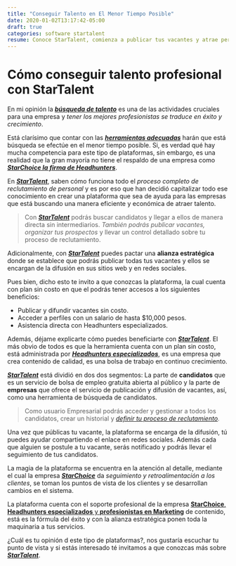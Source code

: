 ```yaml
---
title: "Conseguir Talento en El Menor Tiempo Posible"
date: 2020-01-02T13:17:42-05:00
draft: true
categories: software startalent
resume: Conoce StarTalent, comienza a publicar tus vacantes y atrae perfiles profesionales para tu empresa.
---
```


Cómo conseguir talento profesional con StarTalent
=================================================

En mi opinión la [***búsqueda de talento***](http://bit.ly/2gnUBiX) es una de las actividades cruciales para una empresa y *tener los mejores profesionistas se traduce en éxito y crecimiento*.

Está clarísimo que contar con las [***herramientas adecuadas***](http://bit.ly/2gnUBiX) harán que está búsqueda se efectúe en el menor tiempo posible. Si, es verdad qué hay mucha competencia para este tipo de plataformas, sin embargo, es una realidad que la gran mayoría no tiene el respaldo de una empresa como [***StarChoice la firma de Headhunters***](http://bit.ly/2gnYc0n).

<!--more-->

En [***StarTalent***](http://bit.ly/2gnUBiX), saben cómo funciona todo el *proceso completo de reclutamiento de personal* y es por eso que han decidió capitalizar todo ese conocimiento en crear una plataforma que sea de ayuda para las empresas que está buscando una manera eficiente y económica de atraer talento.

> Con [***StarTalent***](http://bit.ly/2gnUBiX) podrás buscar candidatos y llegar a ellos de manera directa sin intermediarios. *También podrás publicar vacantes, organizar tus prospectos* y llevar un control detallado sobre tu proceso de reclutamiento.

Adicionalmente, con [***StarTalent***](http://bit.ly/2gnUBiX) puedes pactar una **alianza estratégica** donde se establece que podrás publicar todas tus vacantes y ellos se encargan de la difusión en sus sitios web y en redes sociales.

Pues bien, dicho esto te invito a que conozcas la plataforma, la cual cuenta con plan sin costo en que el podrás tener accesos a los siguientes beneficios:

-   Publicar y difundir vacantes sin costo.
-   Acceder a perfiles con un salario de hasta $10,000 pesos.
-   Asistencia directa con Headhunters especializados.

Además, déjame explicarte cómo puedes beneficiarte con [***StarTalent***](http://bit.ly/2gnUBiX). El más obvio de todos es que la herramienta cuenta con un plan sin costo, está administrada por [***Headhunters especializados***](http://bit.ly/2gnYc0n), es una empresa que crea contenido de calidad, es una bolsa de trabajo en continuo crecimiento.

[***StarTalent***](http://bit.ly/2gnUBiX) está dividió en dos dos segmentos: La parte de **candidatos** que es un servicio de bolsa de empleo gratuita abierta al público y la parte de **empresas** que ofrece el servicio de publicación y difusión de vacantes, así, como una herramienta de búsqueda de candidatos.

> Como usuario Empresarial podrás acceder y gestionar a todos los candidatos, crear un historial y [*definir tu proceso de reclutamiento*](http://bit.ly/2gnUBiX).

Una vez que públicas tu vacante, la plataforma se encarga de la difusión, tú puedes ayudar compartiendo el enlace en redes sociales. Además cada que alguien se postule a tu vacante, serás notificado y podrás llevar el seguimiento de tus candidatos.

La magia de la plataforma se encuentra en la atención al detalle, mediante el cual la empresa [***StarChoice***](http://bit.ly/2gnYc0n) da *seguimiento y retroalimentación a los clientes*, se toman los puntos de vista de los clientes y se desarrollan cambios en el sistema.

La plataforma cuenta con el soporte profesional de la empresa [**StarChoice**, **Headhunters especializados** y **profesionistas en Marketing**](http://bit.ly/2gnYc0n) de contenido, está es la fórmula del éxito y con la alianza estratégica ponen toda la maquinaria a tus servicios.

¿Cuál es tu opinión d este tipo de plataformas?, nos gustaría escuchar tu punto de vista y si estás interesado té invitamos a que conozcas más sobre [***StarTalent***](http://bit.ly/2gnUBiX).
